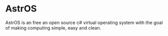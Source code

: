 # AstrOS
AstrOS is an free an open source c# virtual operating system with the goal of making computing simple, easy and clean.

